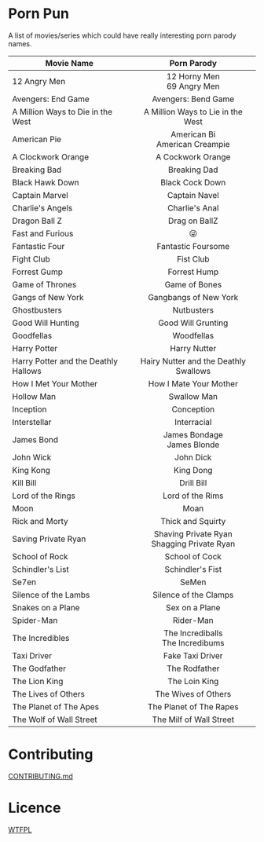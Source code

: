 # Porn Pun

A list of movies/series which could have really interesting porn parody names.

| Movie Name      |  Porn Parody  |
|-----------------|:-------------:|
| 12 Angry Men | 12 Horny Men <br/> 69 Angry Men |
| Avengers: End Game | Avengers: Bend Game |
| A Million Ways to Die in the West | A Million Ways to Lie in the West |
| American Pie | American Bi <br/> American Creampie |
| A Clockwork Orange | A Cockwork Orange |
| Breaking Bad | Breaking Dad |
| Black Hawk Down | Black Cock Down |
| Captain Marvel | Captain Navel |
| Charlie's Angels | Charlie's Anal |
| Dragon Ball Z | Drag on BallZ |
| Fast and Furious | :stuck_out_tongue_winking_eye: |
| Fantastic Four | Fantastic Foursome |
| Fight Club | Fist Club |
| Forrest Gump | Forrest Hump |
| Game of Thrones | Game of Bones |
| Gangs of New York | Gangbangs of New York |
| Ghostbusters | Nutbusters |
| Good Will Hunting |  Good Will Grunting |
| Goodfellas | Woodfellas |
| Harry Potter | Harry Nutter |
| Harry Potter and the Deathly Hallows | Hairy Nutter and the Deathly Swallows |
| How I Met Your Mother | How I Mate Your Mother |
| Hollow Man | Swallow Man |
| Inception | Conception |
| Interstellar | Interracial |
| James Bond | James Bondage <br/> James Blonde |
| John Wick | John Dick |
| King Kong | King Dong |
| Kill Bill | Drill Bill |
| Lord of the Rings | Lord of the Rims |
| Moon | Moan |
| Rick and Morty | Thick and Squirty |
| Saving Private Ryan | Shaving Private Ryan <br/> Shagging Private Ryan |
| School of Rock | School of Cock |
| Schindler's List | Schindler's Fist |
| Se7en | SeMen |
| Silence of the Lambs | Silence of the Clamps |
| Snakes on a Plane | Sex on a Plane |
| Spider-Man | Rider-Man |
| The Incredibles | The Incrediballs <br /> The Incredibums |
| Taxi Driver | Fake Taxi Driver |
| The Godfather | The Rodfather |
| The Lion King | The Loin King |
| The Lives of Others | The Wives of Others |
| The Planet of The Apes | The Planet of The Rapes |
| The Wolf of Wall Street | The Milf of Wall Street |

# Contributing

[CONTRIBUTING.md](CONTRIBUTING.md)

# Licence

[WTFPL](LICENCE)
